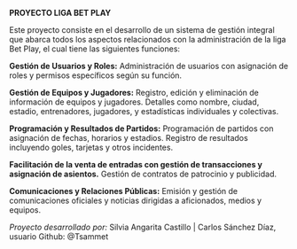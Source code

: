 **PROYECTO LIGA BET PLAY**

Este proyecto consiste en el desarrollo de un sistema de gestión integral que abarca todos los aspectos relacionados con la administración de la liga Bet Play, 
el cual tiene las siguientes funciones:

**Gestión de Usuarios y Roles:**
Administración de usuarios con asignación de roles y permisos específicos según su función.

**Gestión de Equipos y Jugadores:**
Registro, edición y eliminación de información de equipos y jugadores.
Detalles como nombre, ciudad, estadio, entrenadores, jugadores, y estadísticas individuales y colectivas.

**Programación y Resultados de Partidos:**
Programación de partidos con asignación de fechas, horarios y estadios.
Registro de resultados incluyendo goles, tarjetas y otros incidentes.

**Facilitación de la venta de entradas con gestión de transacciones y asignación de asientos.**
Gestión de contratos de patrocinio y publicidad.

**Comunicaciones y Relaciones Públicas:**
Emisión y gestión de comunicaciones oficiales y noticias dirigidas a aficionados, medios y equipos.


*Proyecto desarrollado por:* 
Silvia Angarita Castillo |
Carlos Sánchez Díaz, usuario Github: @Tsammet
